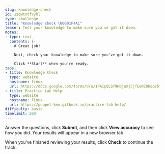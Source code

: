 ```yaml
---
slug: knowledge-check
id: 1zqwtvtfvyhl
type: challenge
title: "Knowledge check \U0001F4A1"
teaser: Test your knowledge to make sure you've got it down.
notes:
- type: text
  contents: |-
    # Great job!

    Next, check your knowledge to make sure you've got it down.

    Click **Start** when you're ready.
tabs:
- title: Knowledge Check
  type: website
  hostname: linux
  url: https://docs.google.com/forms/d/e/1FAIpQLSf9HbjuXjCjfLeN28hqqv5f1VSKDgm-wPCc4cANv6CQQee4UQ/viewform?embedded=true
- title: Practice Lab Help
  type: website
  hostname: linux
  url: https://puppet-kmo.gitbook.io/practice-lab-help/
difficulty: basic
timelimit: 200
---
```

Answer the questions, click **Submit**, and then click **View accuracy** to see how you did. Your results will appear in a new browser tab.

When you've finished reviewing your results, click **Check** to continue the track.